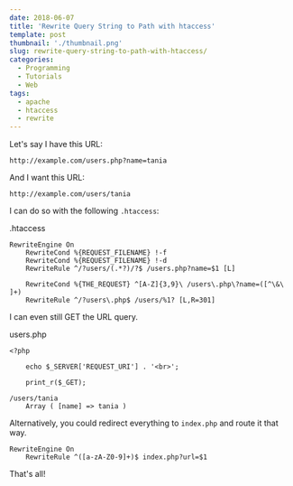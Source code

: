 ```yaml
---
date: 2018-06-07
title: 'Rewrite Query String to Path with htaccess'
template: post
thumbnail: './thumbnail.png'
slug: rewrite-query-string-to-path-with-htaccess/
categories:
  - Programming
  - Tutorials
  - Web
tags:
  - apache
  - htaccess
  - rewrite
---
```


Let's say I have this URL:

```
http://example.com/users.php?name=tania
```

And I want this URL:

```
http://example.com/users/tania
```

I can do so with the following `.htaccess`:

.htaccess

```apacheconf
RewriteEngine On
    RewriteCond %{REQUEST_FILENAME} !-f
    RewriteCond %{REQUEST_FILENAME} !-d
    RewriteRule ^/?users/(.*?)/?$ /users.php?name=$1 [L]

    RewriteCond %{THE_REQUEST} ^[A-Z]{3,9}\ /users\.php\?name=([^\&\ ]+)
    RewriteRule ^/?users\.php$ /users/%1? [L,R=301]
```

I can even still GET the URL query.

users.php

```apacheconf
<?php

    echo $_SERVER['REQUEST_URI'] . '<br>';

    print_r($_GET);
```

```terminal
/users/tania
    Array ( [name] => tania )
```

Alternatively, you could redirect everything to `index.php` and route it that way.

```apacheconf
RewriteEngine On
    RewriteRule ^([a-zA-Z0-9]+)$ index.php?url=$1
```

That's all!
